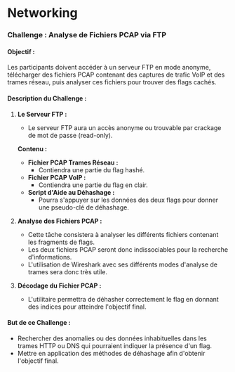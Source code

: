 # Networking
### Challenge : Analyse de Fichiers PCAP via FTP

#### **Objectif :**
Les participants doivent accéder à un serveur FTP en mode anonyme, télécharger des fichiers PCAP contenant des captures de trafic VoIP et des trames réseau, puis analyser ces fichiers pour trouver des flags cachés.

#### **Description du Challenge :**

1. **Le Serveur FTP :**
   - Le serveur FTP aura un accès anonyme ou trouvable par crackage de mot de passe (read-only).

   **Contenu :**
   - **Fichier PCAP Trames Réseau :**
     - Contiendra une partie du flag hashé.
   - **Fichier PCAP VoIP :**
     - Contiendra une partie du flag en clair.
   - **Script d'Aide au Déhashage :**
     - Pourra s'appuyer sur les données des deux flags pour donner une pseudo-clé de déhashage.

2. **Analyse des Fichiers PCAP :**
   - Cette tâche consistera à analyser les différents fichiers contenant les fragments de flags.
   - Les deux fichiers PCAP seront donc indissociables pour la recherche d'informations.
   - L'utilisation de Wireshark avec ses différents modes d'analyse de trames sera donc très utile.

3. **Décodage du Fichier PCAP :**
   - L'utilitaire permettra de déhasher correctement le flag en donnant des indices pour atteindre l'objectif final.

#### **But de ce Challenge :**
- Rechercher des anomalies ou des données inhabituelles dans les trames HTTP ou DNS qui pourraient indiquer la présence d'un flag.
- Mettre en application des méthodes de déhashage afin d'obtenir l'objectif final.
